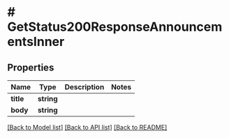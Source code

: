 # # GetStatus200ResponseAnnouncementsInner

## Properties

Name | Type | Description | Notes
------------ | ------------- | ------------- | -------------
**title** | **string** |  |
**body** | **string** |  |

[[Back to Model list]](../../README.md#models) [[Back to API list]](../../README.md#endpoints) [[Back to README]](../../README.md)

